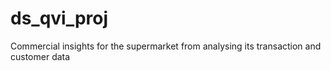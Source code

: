 # ds_qvi_proj
Commercial insights for the supermarket from analysing its transaction and customer data
